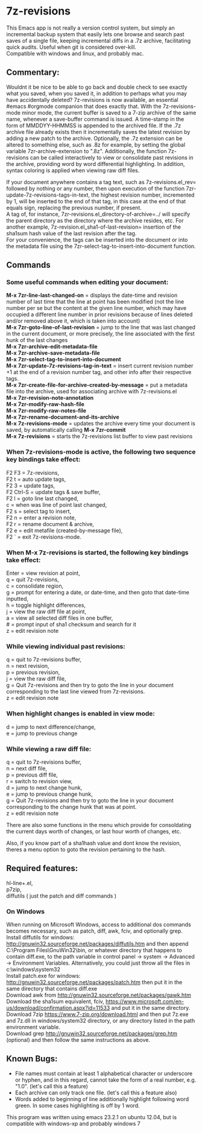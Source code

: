 # 7z-revisions
This Emacs app is not really a version control system, but simply an incremental backup system that easily lets one browse and search past saves of a single file, keeping incremental diffs in a .7z archive, facilitating quick audits.   Useful when git is considered over-kill.<br/>
Compatible with windows and linux, and probably mac.

## Commentary:


 Wouldnt it be nice to be able to go back and double check to see
 exactly what you saved, when you saved it, in addition to perhaps
 what you may have accidentally deleted?  7z-revisions is now
 available, an essential #emacs #orgmode companion that does exactly
 that.  With the 7z-revisions-mode minor mode, the current buffer is
 saved to a 7-zip archive of the same name, whenever a save-buffer
 command is issued.  A time-stamp in the form of MMDDYY-HHMMSS is
 appended to the archived file.  If the .7z archive file already
 exists then it incrementally saves the latest revision by adding a
 new patch to the archive.  Optionally, the .7z extension can be
 altered to something else, such as .8z for example, by setting the
 global variable 7zr-archive-extension to ".8z".  Additionally, the
 function 7z-revisions can be called interactively to view or
 consolidate past revisions in the archive, providing word by word
 differential highlighting.  In addition, syntax coloring is applied
 when viewing raw diff files.<br/>

 If your document anywhere contains a tag text, such as
 7z-revisions.el_rev= followed by nothing or any number, then upon
 execution of the function 7zr-update-7z-revisions-tags-in-text, the
 highest revision number, incremented by 1, will be inserted to the
 end of that tag, in this case at the end of that equals sign,
 replacing the previous number, if present.<br/> A tag of, for
 instance, 7zr-revisions.el_directory-of-archive=../ will specify the
 parent directory as the directory where the archive resides, etc.
 For another example, 7z-revision.el_sha1-of-last-revision= insertion
 of the sha1sum hash value of the last revision after the tag.<br/>
 For your convenience, the tags can be inserted into the document or
 into the metadata file using the
 7zr-select-tag-to-insert-into-document function.<br/>

## Commands<br/>
### Some useful commands when editing your document:<br/>
**M-x** **7zr-line-last-changed-on** = displays the date-time and revision number of last time that the line at point has been modified (not the line number per se but the content at the given line number, which may have occupied a different line number in prior revisions because of lines deleted and/or removed above it, which is taken into account)<br/>
**M-x** **7zr-goto-line-of-last-revision** = jump to the line that was last changed in the current document, or more precisely, the line associated with the first hunk of the last changes<br/>
**M-x** **7zr-archive-edit-metadata-file**<br/>
**M-x** **7zr-archive-save-metadata-file**<br/>
**M-x** **7zr-select-tag-to-insert-into-document**<br/> 
**M-x** **7zr-update-7z-revisions-tag-in-text** = insert current revision number +1 at the end of a revision number tag, and other info after their respective tags.<br/>
**M-x** **7zr-create-file-for-archive-created-by-message** = put a metadata file into the archive, used for associating archive with 7z-revisions.el<br/>
**M-x** **7zr-revision-note-annotation**<br/>
**M-x** **7zr-modify-raw-hash-file**<br/>
**M-x** **7zr-modify-raw-notes-file**<br/>
**M-x** **7zr-rename-document-and-its-archive**<br/>
**M-x** **7z-revisions-mode** = updates the archive every time your document is saved, by automatically calling **M-x** **7zr-commit**<br/>
**M-x** **7z-revisions** = starts the 7z-revisions list buffer to view past revisions<br/>
     
### When **7z-revisions-mode** is active, the following two sequence key bindings take effect:<br/>
 F2 F3 = 7z-revisions,<br/>
 F2 t = auto update tags,<br/>
 F2 3 = update tags,<br/>
 F2 Ctrl-S = update tags & save buffer,<br/>
 F2 l = goto line last changed,<br/>
 c = when was line of point last changed,<br/>
 F2 s = select tag to insert,<br/>
 F2 n = enter a revision note,<br/>
 F2 r = rename document & archive,<br/>
 F2 e = edit metafile (created-by-message file),<br/>
 F2 ` = exit 7z-revisions-mode.<br/>


### When **M-x** **7z-revisions** is started, the following key bindings take effect:<br/>
 Enter = view revision at point,<br/> 
 q = quit 7z-revisions,<br/>
 c = consolidate region,<br/>
 g = prompt for entering a date, or date-time, and then goto that date-time inputted,<br/>
 h = toggle highlight differences,<br/>
 j = view the raw diff file at point,<br/>
 a = view all selected diff files in one buffer,<br/>
 \# = prompt input of sha1 checksum and search for it<br/>
 z = edit revision note

### While viewing individual past revisions:<br/>
 q = quit to 7z-revisions buffer,<br/>
 n = next revision,<br/>
 p = previous revision,<br/> 
 j = view the raw diff file,<br/>
 g = Quit 7z-revisions and then try to goto the line in your document corresponding to the last line viewed from 7z-revisions.<br/>
 z = edit revision note

### When highlight changes is enabled in view mode:<br/>
 d = jump to next difference/change,<br/> 
 e = jump to previous change

### While viewing a raw diff file:<br/>
 q = quit to 7z-revisions buffer,<br/>
 n = next diff file,<br/>
 p = previous diff file,<br/>
 r = switch to revision view,<br/>
 d = jump to next change hunk,<br/>
 e = jump to previous change hunk, <br/>
 g = Quit 7z-revisions and then try to goto the line in your document corresponding to the change hunk that was at point.<br/>
 z = edit revision note

 There are also some functions in the menu which provide for
 consoldating the current days worth of changes, or last hour
 worth of changes, etc.

 Also, if you know part of a sha1hash value and dont know the
 revision, theres a menu option to goto the revision pertaining to the
 hash.

## Required features:<br/>
   hl-line+.el,<br/>
   p7zip,<br/>
   diffutils  ( just the patch and diff commands )

### On Windows
 When running on Microsoft Windows, access to additional dos commands becomes necessary, such as patch, diff, awk, fciv, and optionally grep.<br/>
   Install diffutils for windows: http://gnuwin32.sourceforge.net/packages/diffutils.htm and then append C:\Program Files\GnuWin32\bin, or whatever directory that happens to contain diff.exe, to the path variable in control panel -> system -> Advanced -> Environment Variables.  Alternatively, you could just throw all the files in c:\windows\system32<br/>
   Install patch.exe for windows:  http://gnuwin32.sourceforge.net/packages/patch.htm then put it in the same directory that contains diff.exe<br/>
   Download awk from http://gnuwin32.sourceforge.net/packages/gawk.htm<br/>
   Download the sha1sum equivalent, fciv, https://www.microsoft.com/en-us/download/confirmation.aspx?id=11533 and put it in the same directory.<br/>
   Download 7zip https://www.7-zip.org/download.html and then put 7z.exe and 7z.dll in windows/system32 directory, or any directory listed in the path environment variable.<br/>
   Download grep http://gnuwin32.sourceforge.net/packages/grep.htm (optional) and then follow the same instructions as above.

 
## Known Bugs:

 - File names must contain at least 1 alphabetical character or
 underscore or hyphen, and in this regard, cannot take the form of a
 real number, e.g. "1.0".  (let's call this a feature)
 - Each archive can only track one file.  (let's call this a
 feature also)
 - Words added to beginning of line additionally highlight following
     word green. In some cases highlighting is off by 1 word.

  This program was written using emacs 23.2.1 on ubuntu 12.04, but is
    compatible with windows-xp and probably windows 7
